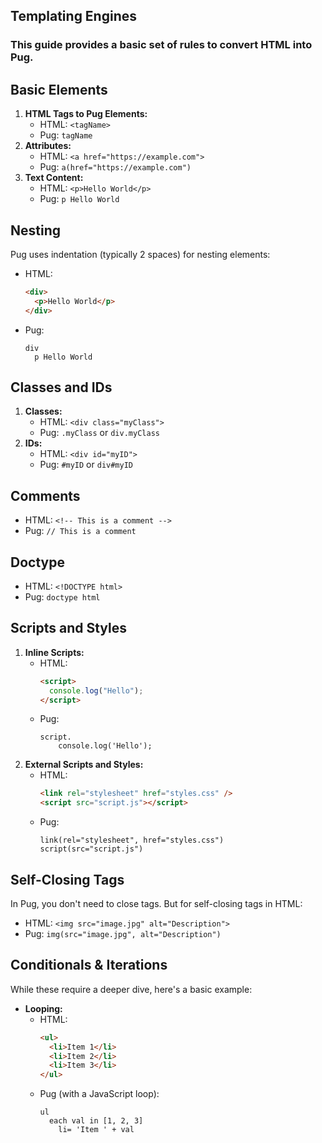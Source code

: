 ## Templating Engines

### This guide provides a basic set of rules to convert HTML into Pug.

## Basic Elements

1. **HTML Tags to Pug Elements:**
   - HTML: `<tagName>`
   - Pug: `tagName`
2. **Attributes:**
   - HTML: `<a href="https://example.com">`
   - Pug: `a(href="https://example.com")`
3. **Text Content:**
   - HTML: `<p>Hello World</p>`
   - Pug: `p Hello World`

## Nesting

Pug uses indentation (typically 2 spaces) for nesting elements:

- HTML:

  ```html
  <div>
    <p>Hello World</p>
  </div>
  ```

- Pug:
  ```
  div
    p Hello World
  ```

## Classes and IDs

1. **Classes:**
   - HTML: `<div class="myClass">`
   - Pug: `.myClass` or `div.myClass`
2. **IDs:**
   - HTML: `<div id="myID">`
   - Pug: `#myID` or `div#myID`

## Comments

- HTML: `<!-- This is a comment -->`
- Pug: `// This is a comment`

## Doctype

- HTML: `<!DOCTYPE html>`
- Pug: `doctype html`

## Scripts and Styles

1. **Inline Scripts:**
   - HTML:
     ```html
     <script>
       console.log("Hello");
     </script>
     ```
   - Pug:
     ```
     script.
         console.log('Hello');
     ```
2. **External Scripts and Styles:**
   - HTML:
     ```html
     <link rel="stylesheet" href="styles.css" />
     <script src="script.js"></script>
     ```
   - Pug:
     ```
     link(rel="stylesheet", href="styles.css")
     script(src="script.js")
     ```

## Self-Closing Tags

In Pug, you don't need to close tags. But for self-closing tags in HTML:

- HTML: `<img src="image.jpg" alt="Description">`
- Pug: `img(src="image.jpg", alt="Description")`

## Conditionals & Iterations

While these require a deeper dive, here's a basic example:

- **Looping:**
  - HTML:
    ```html
    <ul>
      <li>Item 1</li>
      <li>Item 2</li>
      <li>Item 3</li>
    </ul>
    ```
  - Pug (with a JavaScript loop):
    ```
    ul
      each val in [1, 2, 3]
        li= 'Item ' + val
    ```
